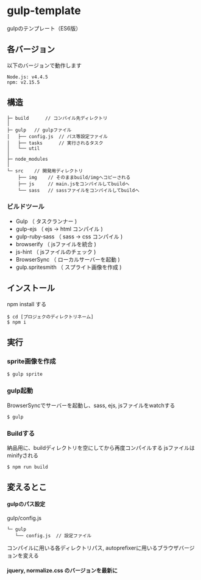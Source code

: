 # gulp-template
gulpのテンプレート（ES6版）


## 各バージョン

以下のバージョンで動作します

```
Node.js: v4.4.5
npm: v2.15.5
```

## 構造
```
├─ build	  // コンパイル先ディレクトリ
│
├─ gulp   // gulpファイル
│   ├── config.js  // パス等設定ファイル
│   ├── tasks      // 実行されるタスク
│   └── util
│
├─ node_modules
│
└─ src    // 開発用ディレクトリ
    ├── img    // そのままbuild/imgへコピーされる
    ├── js     // main.jsをコンパイルしてbuildへ
    └── sass   // sassファイルをコンパイルしてbuildへ
```

### ビルドツール  

* Gulp              （ タスクランナー )
* gulp-ejs          （ ejs -> html コンパイル )
* gulp-ruby-sass    （ sass -> css コンパイル )
* browserify        （ jsファイルを統合 )
* js-hint           （ jsファイルのチェック )
* BrowserSync       （ ローカルサーバーを起動 )
* gulp.spritesmith  （ スプライト画像を作成 )


## インストール

npm install する

```
$ cd [プロジェクのディレクトリネーム]
$ npm i
```

## 実行


### sprite画像を作成
```
$ gulp sprite
```

### gulp起動
BrowserSyncでサーバーを起動し、sass, ejs, jsファイルをwatchする

```
$ gulp
```

### Buildする
納品用に、buildディレクトリを空にしてから再度コンパイルする
jsファイルはminifyされる

```
$ npm run build
```


## 変えるとこ
#### gulpのパス設定
gulp/config.js
```
└─ gulp
   └── config.js  // 設定ファイル
```
コンパイルに用いる各ディレクトリパス, autoprefixerに用いるブラウザバージョンを変える

#### jquery, normalize.css のバージョンを最新に
